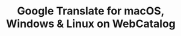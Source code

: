 ---
name: Google Translate
category: Utilities
featured: true
title: 'Google Translate for macOS, Windows & Linux on WebCatalog'
key: google-translate
fullUrl: 'https://translate.google.com'
hostname: translate.google.com

---
